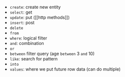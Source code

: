- `create`: create new entity
- `select`: get
- `update`: put ([[http methods]])
- `insert`: post
- `delete`
- `from`
- `where`: logical filter
- `and`: combination
- `or`
- `between` filter query (age `between` 3 `and` 10)
- `like`: search for pattern
- `into`
- `values`: where we put future row data (can do multiple)